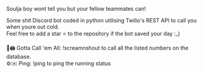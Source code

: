 Soulja boy wont tell you but your fellow teammates can!


Some shit Discord bot coded in python utilising Twilio's REST API to call you when youre out cold.    
Feel free to add a star ⭐ to the repository if the bot saved your day :_)    
  
  
👩🖨️ Gotta Call 'em All: !screamnshout to call all the listed numbers on the database.  
⚙️✉️ Ping: !ping to ping the running status 
